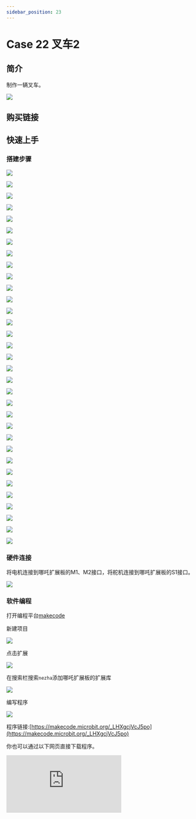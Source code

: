 ```yaml
---
sidebar_position: 23
---
```


# Case 22 叉车2

## 简介

制作一辆叉车。

![](./images/nezha-inventors-kit-v2-case-22-01.png)

## 购买链接



## 快速上手

### 搭建步骤

![](./images/nezha-inventors-kit-v2-step-22-01.png)

![](./images/nezha-inventors-kit-v2-step-22-02.png)

![](./images/nezha-inventors-kit-v2-step-22-03.png)

![](./images/nezha-inventors-kit-v2-step-22-04.png)

![](./images/nezha-inventors-kit-v2-step-22-05.png)

![](./images/nezha-inventors-kit-v2-step-22-06.png)

![](./images/nezha-inventors-kit-v2-step-22-07.png)

![](./images/nezha-inventors-kit-v2-step-22-08.png)

![](./images/nezha-inventors-kit-v2-step-22-09.png)

![](./images/nezha-inventors-kit-v2-step-22-10.png)

![](./images/nezha-inventors-kit-v2-step-22-11.png)

![](./images/nezha-inventors-kit-v2-step-22-12.png)

![](./images/nezha-inventors-kit-v2-step-22-13.png)

![](./images/nezha-inventors-kit-v2-step-22-14.png)

![](./images/nezha-inventors-kit-v2-step-22-15.png)

![](./images/nezha-inventors-kit-v2-step-22-16.png)

![](./images/nezha-inventors-kit-v2-step-22-17.png)

![](./images/nezha-inventors-kit-v2-step-22-18.png)

![](./images/nezha-inventors-kit-v2-step-22-19.png)

![](./images/nezha-inventors-kit-v2-step-22-20.png)

![](./images/nezha-inventors-kit-v2-step-22-21.png)

![](./images/nezha-inventors-kit-v2-step-22-22.png)

![](./images/nezha-inventors-kit-v2-step-22-23.png)

![](./images/nezha-inventors-kit-v2-step-22-24.png)

![](./images/nezha-inventors-kit-v2-step-22-25.png)

![](./images/nezha-inventors-kit-v2-step-22-26.png)

![](./images/nezha-inventors-kit-v2-step-22-27.png)

![](./images/nezha-inventors-kit-v2-step-22-28.png)

![](./images/nezha-inventors-kit-v2-step-22-29.png)

![](./images/nezha-inventors-kit-v2-step-22-30.png)

![](./images/nezha-inventors-kit-v2-step-22-31.png)

![](./images/nezha-inventors-kit-v2-step-22-32.png)

![](./images/nezha-inventors-kit-v2-step-22-33.png)

### 硬件连接

将电机连接到哪吒扩展板的M1、M2接口，将舵机连接到哪吒扩展板的S1接口。

![](./images/nezha-inventors-kit-v2-case-24-02.png)

### 软件编程

打开编程平台[makecode](https://makecode.microbit.org/#)

新建项目

![](./images/nezha-inventors-kit-v2-case-19-03.png)

点击扩展

![](./images/nezha-inventors-kit-v2-case-19-04.png)


在搜索栏搜索`nezha`添加哪吒扩展板的扩展库

![](./images/nezha-inventors-kit-v2-case-19-06.png)

编写程序

![](./images/nezha-inventors-kit-v2-case-22-07.png)


程序链接:[https://makecode.microbit.org/_LHXgcjVcJ5po](https://makecode.microbit.org/_LHXgcjVcJ5po)

你也可以通过以下网页直接下载程序。

<div
    style={{
        position: 'relative',
        paddingBottom: '60%',
        overflow: 'hidden',
    }}
>
    <iframe
        src="https://makecode.microbit.org/_LHXgcjVcJ5po"
        frameborder="0"
        sandbox="allow-popups allow-forms allow-scripts allow-same-origin"
        style={{
            position: 'absolute',
            width: '100%',
            height: '100%',
        }}
    />
</div>

### 现象

按下micro:bit上的A键，叉车向前行驶并叉起物体，按下micro:bit上的B键，叉车转向行驶并放下物体。

![](./images/nezha-inventors-kit-v2-case-22.gif)
